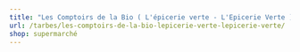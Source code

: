 ```yaml
---
title: "Les Comptoirs de la Bio ( L'épicerie verte - L'Epicerie Verte )"
url: /tarbes/les-comptoirs-de-la-bio-lepicerie-verte-lepicerie-verte/
shop: supermarché
---
```

